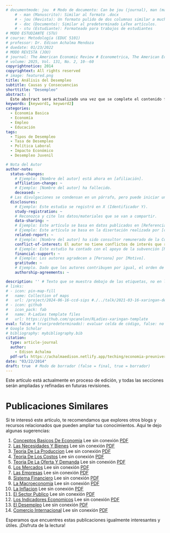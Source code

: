 ```yaml
---
# documentmode: jou  # Modo de documento: Can be jou (journal), man (manuscript), stu (student), or doc (document)
    # - man (Manuscrito): Similar al formato .docx
    # - jou (Revista): Un formato pulido de dos columnas similar a muchas revistas APA.
    # - doc (Documento): Similar al predeterminado LaTex artículos.
    # - stu (Estudiante): Formateado para trabajos de estudiantes
# MODO ESTUDIANTE (STU)
# course: Metodología (EDUC 5101)
# professor: Dr. Edison Achalma Mendoza
# duedate: 01/23/2022
# MODO REVISTA (JOU)
# journal: The American Economic Review # Econometrica, The American Economic Review, Revista de Economía, Revista de la CEPAL
# volume: 2025, Vol. 131, No. 2, 10--60
copyrightnotice: 2014
copyrightext: All rights reserved
# image: featured.png
title: Análisis del Desempleo
subtitle: Causas y Consecuencias
shorttitle: "Desempleo"
abstract: |
  Este abstract será actualizado una vez que se complete el contenido final del artículo.
keywords: [keyword1, keyword2]
categories:
  - Economia Basica
  - Economía  
  - Empleo  
  - Educación
tags:
  - Tipos de Desempleo  
  - Tasa de Desempleo  
  - Política Laboral  
  - Impacto Económico  
  - Desempleo Juvenil

# Nota del Autor
author-note:
  status-changes: 
    # Ejemplo: [Nombre del autor] está ahora en [afiliación].
    affiliation-change: ~
    # Ejemplo: [Nombre del autor] ha fallecido.
    deceased: ~
  # Las divulgaciones se condensan en un párrafo, pero puede iniciar un campo con dos saltos de línea para separarlas: \n\nNew 
  disclosures:
    # Ejemplo: Este estudio se registró en X (Identificador Y).
    study-registration: ~
    # Reconozca y cite los datos/materiales que se van a compartir.
    data-sharing: ~
    # Ejemplo: Este artículo se basa en datos publicados en [Referencia].
    # Ejemplo: Este artículo se basa en la disertación realizada por [cita].
    related-report: ~
    # Ejemplo: [Nombre del autor] ha sido consultor remunerado de la Corporación X, que ha financiado este estudio.
    conflict-of-interest: El autor no tiene conflictos de interés que revelar.
    # Ejemplo: Este estudio ha contado con el apoyo de la subvención [Número de subvención] de [Fuente de financiación].
    financial-support: ~
    # Ejemplo: Los autores agradecen a [Persona] por [Motivo].
    gratitude: ~
    # Ejemplo. Dado que los autores contribuyen por igual, el orden de autoría se determinó mediante el lanzamiento de una moneda al aire.
    authorship-agreements: ~

description: '' # Texto que se muestra debajo de las etiquetas, no en la página del listado
# links:
# - icon: pin-map-fill
#   name: Collection of maps
#   url: /project/2024-06-16-ccd-sips #./../talk/2021-03-16-xaringan-deploy-demo/
# - icon: github
#   icon_pack: fab
#   name: R-Ladies template files
#   url: https://github.com/spcanelon/RLadies-xaringan-template
eval: false # true(predeterminado): evaluar celda de código, false: no evaluar la celda de código
# Google Scholar
# bibliography: mybibliography.bib
citation:
  type: article-journal
  author:
    - Edison Achalma
  pdf-url: https://achalmaedison.netlify.app/teching/economia-preuniversitaria/2014-03-22-13-el-desempleo/index.pdf
date: "03/22/2014"
draft: true  # Modo de borrador (false = final, true = borrador)
---
```







Este artículo está actualmente en proceso de edición, y todas las secciones serán ampliadas y refinadas en futuras revisiones.


# Publicaciones Similares

Si te interesó este artículo, te recomendamos que explores otros blogs y recursos relacionados que pueden ampliar tus conocimientos. Aquí te dejo algunas sugerencias:


1. [Conceptos Basicos De Economia](https://achalmaedison.netlify.app/teching/economia-preuniversitaria/2014-01-01-conceptos-basicos-de-economia) Lee sin conexión [PDF](https://achalmaedison.netlify.app/teching/economia-preuniversitaria/2014-01-01-conceptos-basicos-de-economia/index.pdf)
2. [Las Necesidades Y Bienes](https://achalmaedison.netlify.app/teching/economia-preuniversitaria/2014-01-07-las-necesidades-y-bienes) Lee sin conexión [PDF](https://achalmaedison.netlify.app/teching/economia-preuniversitaria/2014-01-07-las-necesidades-y-bienes/index.pdf)
3. [Teoria De La Produccion](https://achalmaedison.netlify.app/teching/economia-preuniversitaria/2014-01-14-teoria-de-la-produccion) Lee sin conexión [PDF](https://achalmaedison.netlify.app/teching/economia-preuniversitaria/2014-01-14-teoria-de-la-produccion/index.pdf)
4. [Teoria De Los Costos](https://achalmaedison.netlify.app/teching/economia-preuniversitaria/2014-01-21-teoria-de-los-costos) Lee sin conexión [PDF](https://achalmaedison.netlify.app/teching/economia-preuniversitaria/2014-01-21-teoria-de-los-costos/index.pdf)
5. [Teoria De La Oferta Y Demanda](https://achalmaedison.netlify.app/teching/economia-preuniversitaria/2014-01-28-teoria-de-la-oferta-y-demanda) Lee sin conexión [PDF](https://achalmaedison.netlify.app/teching/economia-preuniversitaria/2014-01-28-teoria-de-la-oferta-y-demanda/index.pdf)
6. [Los Mercados](https://achalmaedison.netlify.app/teching/economia-preuniversitaria/2014-02-04-los-mercados) Lee sin conexión [PDF](https://achalmaedison.netlify.app/teching/economia-preuniversitaria/2014-02-04-los-mercados/index.pdf)
7. [Las Empresas](https://achalmaedison.netlify.app/teching/economia-preuniversitaria/2014-02-11-las-empresas) Lee sin conexión [PDF](https://achalmaedison.netlify.app/teching/economia-preuniversitaria/2014-02-11-las-empresas/index.pdf)
8. [Sistema Financiero](https://achalmaedison.netlify.app/teching/economia-preuniversitaria/2014-02-18-sistema-financiero) Lee sin conexión [PDF](https://achalmaedison.netlify.app/teching/economia-preuniversitaria/2014-02-18-sistema-financiero/index.pdf)
9. [La Macroeconomia](https://achalmaedison.netlify.app/teching/economia-preuniversitaria/2014-02-25-la-macroeconomia) Lee sin conexión [PDF](https://achalmaedison.netlify.app/teching/economia-preuniversitaria/2014-02-25-la-macroeconomia/index.pdf)
10. [La Inflacion](https://achalmaedison.netlify.app/teching/economia-preuniversitaria/2014-03-01-la-inflacion) Lee sin conexión [PDF](https://achalmaedison.netlify.app/teching/economia-preuniversitaria/2014-03-01-la-inflacion/index.pdf)
11. [El Sector Publico](https://achalmaedison.netlify.app/teching/economia-preuniversitaria/2014-03-08-el-sector-publico) Lee sin conexión [PDF](https://achalmaedison.netlify.app/teching/economia-preuniversitaria/2014-03-08-el-sector-publico/index.pdf)
12. [Los Indicadores Economicos](https://achalmaedison.netlify.app/teching/economia-preuniversitaria/2014-03-15-los-indicadores-economicos) Lee sin conexión [PDF](https://achalmaedison.netlify.app/teching/economia-preuniversitaria/2014-03-15-los-indicadores-economicos/index.pdf)
13. [El Desempleo](https://achalmaedison.netlify.app/teching/economia-preuniversitaria/2014-03-22-el-desempleo) Lee sin conexión [PDF](https://achalmaedison.netlify.app/teching/economia-preuniversitaria/2014-03-22-el-desempleo/index.pdf)
14. [Comercio Internacional](https://achalmaedison.netlify.app/teching/economia-preuniversitaria/2014-03-29-comercio-internacional) Lee sin conexión [PDF](https://achalmaedison.netlify.app/teching/economia-preuniversitaria/2014-03-29-comercio-internacional/index.pdf)


Esperamos que encuentres estas publicaciones igualmente interesantes y útiles. ¡Disfruta de la lectura!


